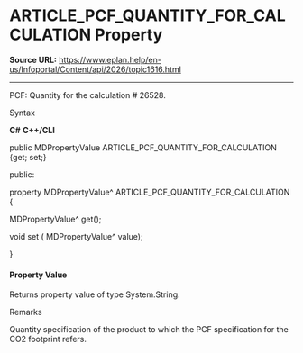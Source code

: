 # ARTICLE_PCF_QUANTITY_FOR_CALCULATION Property

**Source URL:** https://www.eplan.help/en-us/Infoportal/Content/api/2026/topic1616.html

---

PCF: Quantity for the calculation # 26528.

Syntax

**C#**
**C++/CLI**


public MDPropertyValue ARTICLE_PCF_QUANTITY_FOR_CALCULATION {get; set;}

public:

property MDPropertyValue^ ARTICLE_PCF_QUANTITY_FOR_CALCULATION {

   MDPropertyValue^ get();

   void set (    MDPropertyValue^ value);

}


#### Property Value

Returns property value of type System.String.

Remarks

Quantity specification of the product to which the PCF specification for the CO2 footprint refers.
